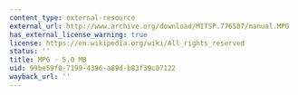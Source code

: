 ```yaml
---
content_type: external-resource
external_url: http://www.archive.org/download/MITSP.776S07/manual.MPG
has_external_license_warning: true
license: https://en.wikipedia.org/wiki/All_rights_reserved
status: ''
title: MPG - 5.0 MB
uid: 99be59f0-7199-4396-a89d-b83f39c07122
wayback_url: ''
---
```

